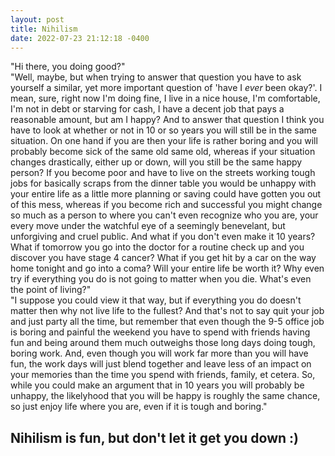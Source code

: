 ```yaml
---
layout: post
title: Nihilism
date: 2022-07-23 21:12:18 -0400
---
```


"Hi there, you doing good?"
<br>
"Well, maybe, but when trying to answer that question you have to ask yourself a similar, yet more important question of 'have I *ever* been okay?'. I mean, sure, right now I'm doing fine, I live in a nice house, I'm comfortable, I'm not in debt or starving for cash, I have a decent job that pays a reasonable amount, but am I happy? And to answer that question I think you have to look at whether or not in 10 or so years you will still be in the same situation. On one hand if you are then your life is rather boring and you will probably become sick of the same old same old, whereas if your situation changes drastically, either up or down, will you still be the same happy person? If you become poor and have to live on the streets working tough jobs for basically scraps from the dinner table you would be unhappy with your entire life as a little more planning or saving could have gotten you out of this mess, whereas if you become rich and successful you might change so much as a person to where you can't even recognize who you are, your every move under the watchful eye of a seemingly benevelant, but unforgiving and cruel public. And what if you don't even make it 10 years? What if tomorrow you go into the doctor for a routine check up and you discover you have stage 4 cancer? What if you get hit by a car on the way home tonight and go into a coma? Will your entire life be worth it? Why even try if everything you do is not going to matter when you die. What's even the point of living?"
<br>
"I suppose you could view it that way, but if everything you do doesn't matter then why not live life to the fullest? And that's not to say quit your job and just party all the time, but remember that even though the 9-5 office job is boring and painful the weekend you have to spend with friends having fun and being around them much outweighs those long days doing tough, boring work. And, even though you will work far more than you will have fun, the work days will just blend together and leave less of an impact on your memories than the time you spend with friends, family, et cetera. So, while you could make an argument that in 10 years you will probably be unhappy, the likelyhood that you will be happy is roughly the same chance, so just enjoy life where you are, even if it is tough and boring."

## Nihilism is fun, but don't let it get you down :)

<script src="https://utteranc.es/client.js"
        repo="Just-Jojo/Just-Jojo.github.io"
        issue-term="pathname"
        label="Comments"
        theme="github-light"
        crossorigin="anonymous"
        async>
</script>
